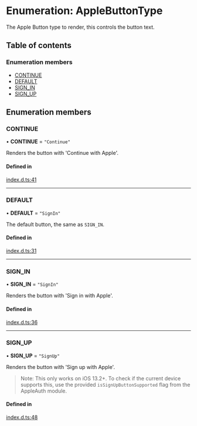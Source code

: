 # Enumeration: AppleButtonType

The Apple Button type to render, this controls the button text.

## Table of contents

### Enumeration members

- [CONTINUE](AppleButtonType.md#continue)
- [DEFAULT](AppleButtonType.md#default)
- [SIGN\_IN](AppleButtonType.md#sign_in)
- [SIGN\_UP](AppleButtonType.md#sign_up)

## Enumeration members

### CONTINUE

• **CONTINUE** = `"Continue"`

Renders the button with 'Continue with Apple'.

#### Defined in

[index.d.ts:41](https://github.com/invertase/react-native-apple-authentication/blob/be79317/lib/index.d.ts#L41)

___

### DEFAULT

• **DEFAULT** = `"SignIn"`

The default button, the same as `SIGN_IN`.

#### Defined in

[index.d.ts:31](https://github.com/invertase/react-native-apple-authentication/blob/be79317/lib/index.d.ts#L31)

___

### SIGN\_IN

• **SIGN\_IN** = `"SignIn"`

Renders the button with 'Sign in with Apple'.

#### Defined in

[index.d.ts:36](https://github.com/invertase/react-native-apple-authentication/blob/be79317/lib/index.d.ts#L36)

___

### SIGN\_UP

• **SIGN\_UP** = `"SignUp"`

Renders the button with 'Sign up with Apple'.

> Note: This only works on iOS 13.2+. To check if the current device supports this, use the
provided `isSignUpButtonSupported` flag from the AppleAuth module.

#### Defined in

[index.d.ts:48](https://github.com/invertase/react-native-apple-authentication/blob/be79317/lib/index.d.ts#L48)
